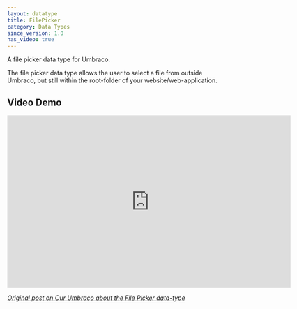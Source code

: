 ```yaml
---
layout: datatype
title: FilePicker
category: Data Types
since_version: 1.0
has_video: true
---
```


A file picker data type for Umbraco.

The file picker data type allows the user to select a file from outside Umbraco, but still within the root-folder of your website/web-application.

## Video Demo
<iframe src="http://www.screenr.com/embed/nsn" width="650" height="396" frameborder="0"></iframe>

[_Original post on Our Umbraco about the File Picker data-type_](http://our.umbraco.org/forum/developers/extending-umbraco/9021-Does-a-File-Picker-data-type-exist)
